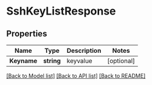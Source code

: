 # SshKeyListResponse

## Properties

Name | Type | Description | Notes
------------ | ------------- | ------------- | -------------
**Keyname** | **string** | keyvalue | [optional] 

[[Back to Model list]](../README.md#documentation-for-models) [[Back to API list]](../README.md#documentation-for-api-endpoints) [[Back to README]](../README.md)


